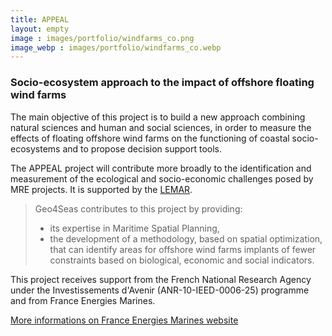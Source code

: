 ```yaml
---
title: APPEAL
layout: empty
image : images/portfolio/windfarms_co.png
image_webp : images/portfolio/windfarms_co.webp
---
```


### Socio-ecosystem approach to the impact of offshore floating wind farms

The main objective of this project is to build a new approach combining natural sciences and human and social sciences, in order to measure the effects of floating offshore wind farms on the functioning of coastal socio-ecosystems and to propose decision support tools.

The APPEAL project will contribute more broadly to the identification and measurement of the ecological and socio-economic challenges posed by MRE projects. It is supported by the [LEMAR](https://www-iuem.univ-brest.fr/lemar/).

> Geo4Seas contributes to this project by providing: 
> - its expertise in Maritime Spatial Planning,
> - the development of a methodology, based on spatial optimization, that can identify areas for offshore wind farms implants of fewer constraints based on biological, economic and social indicators.

This project receives support from the French National Research Agency under the Investissements d'Avenir (ANR-10-IEED-0006-25) programme and from France Energies Marines.

[More informations on France Energies Marines website](https://en.france-energies-marines.org/R-D/Projects-in-progress/APPEAL)